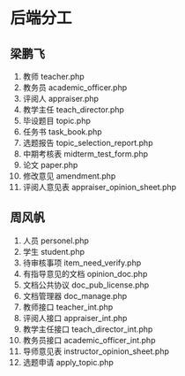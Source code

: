 ﻿# 后端分工


## 梁鹏飞
1. 教师 teacher.php
2. 教务员 academic_officer.php
3. 评阅人 appraiser.php
4. 教学主任 teach_director.php
5. 毕设题目 topic.php
6. 任务书 task_book.php
7. 选题报告 topic_selection_report.php
8. 中期考核表 midterm_test_form.php
9. 论文 paper.php
10. 修改意见 amendment.php
11. 评阅人意见表 appraiser_opinion_sheet.php


## 周风帆
1. 人员 personel.php
2. 学生 student.php
3. 待审核事项 item_need_verify.php
4. 有指导意见的文档 opinion_doc.php
5. 文档公共协议 doc_pub_license.php
6. 文档管理器 doc_manage.php
7. 教师接口 teacher_int.php
8. 评阅人接口 appraiser_int.php
9. 教学主任接口 teach_director_int.php
10. 教务员接口 academic_officer_int.php
11. 导师意见表 instructor_opinion_sheet.php
12. 选题申请 apply_topic.php
